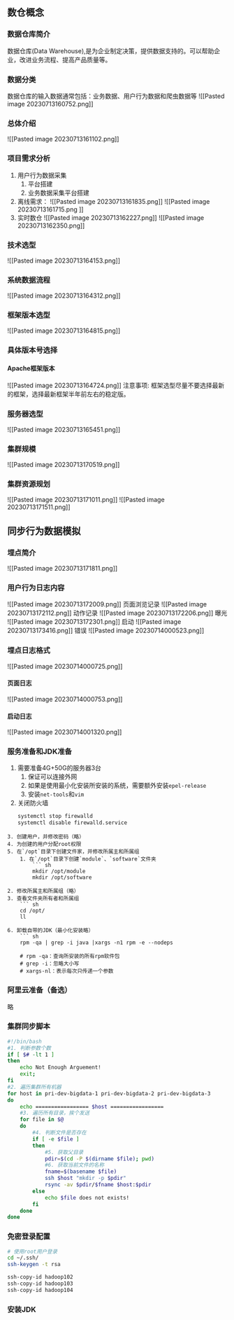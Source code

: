 ## 数仓概念
### 数据仓库简介
数据仓库(Data Warehouse),是为企业制定决策，提供数据支持的。可以帮助企业，改进业务流程、提高产品质量等。

### 数据分类
数据仓库的输入数据通常包括：业务数据、用户行为数据和爬虫数据等
![[Pasted image 20230713160752.png]]

### 总体介绍
![[Pasted image 20230713161102.png]]

### 项目需求分析
1. 用户行为数据采集
	1. 平台搭建
	2. 业务数据采集平台搭建
2. 离线需求：
	![[Pasted image 20230713161835.png]]
	![[Pasted image 20230713161715.png ]]
3. 实时数仓
	![[Pasted image 20230713162227.png]]
	![[Pasted image 20230713162350.png]]

### 技术选型
![[Pasted image 20230713164153.png]]

### 系统数据流程
![[Pasted image 20230713164312.png]]
### 框架版本选型
![[Pasted image 20230713164815.png]]

### 具体版本号选择
#### Apache框架版本
![[Pasted image 20230713164724.png]]
注意事项: 框架选型尽量不要选择最新的框架，选择最新框架半年前左右的稳定版。

### 服务器选型
![[Pasted image 20230713165451.png]]
### 集群规模
![[Pasted image 20230713170519.png]]
### 集群资源规划
![[Pasted image 20230713171011.png]]
![[Pasted image 20230713171511.png]]

## 同步行为数据模拟
### 埋点简介
![[Pasted image 20230713171811.png]]
### 用户行为日志内容
![[Pasted image 20230713172009.png]]
页面浏览记录
![[Pasted image 20230713172112.png]]
动作记录
![[Pasted image 20230713172206.png]]
曝光
![[Pasted image 20230713172301.png]]
启动
![[Pasted image 20230713173416.png]]
错误
![[Pasted image 20230714000523.png]]
### 埋点日志格式
![[Pasted image 20230714000725.png]]
#### 页面日志
![[Pasted image 20230714000753.png]]
#### 启动日志
![[Pasted image 20230714001320.png]]

### 服务准备和JDK准备
1. 需要准备4G+50G的服务器3台
    1. 保证可以连接外网
    2. 如果是使用最小化安装所安装的系统，需要额外安装`epel-release`
    3. 安装`net-tools`和`vim`
2. 关闭防火墙
    ``` sh
    systemctl stop firewalld
    systemctl disable firewalld.service
```
3. 创建用户，并修改密码（略）
4. 为创建的用户分配root权限
5. 在`/opt`目录下创建文件家，并修改所属主和所属组
    1. 在`/opt`目录下创建`module`、`software`文件夹
        ``` sh
        mkdir /opt/module
        mkdir /opt/software
```
    2. 修改所属主和所属组（略）
    3. 查看文件夹所有者和所属组
        ``` sh
        cd /opt/
        ll
```
6. 卸载自带的JDK（最小化安装略）
    ``` sh
    rpm -qa | grep -i java |xargs -n1 rpm -e --nodeps
    
    # rpm -qa：查询所安装的所有rpm软件包
    # grep -i：忽略大小写
    # xargs-nl：表示每次只传递一个参数
```

### 阿里云准备（备选）
略

### 集群同步脚本
``` sh
#!/bin/bash
#1. 判断参数个数
if [ $# -lt 1 ]
then
	echo Not Enough Arguement!
	exit;
fi
#2. 遍历集群所有机器
for host in pri-dev-bigdata-1 pri-dev-bigdata-2 pri-dev-bigdata-3
do
	echo ================= $host =================
	#3. 遍历所有目录，挨个发送
	for file in $@
	do
		#4. 判断文件是否存在
		if [ -e $file ]
		then
			#5. 获取父目录
			pdir=$(cd -P $(dirname $file); pwd)
			#6. 获取当前文件的名称
			fname=$(basename $file)
			ssh $host "mkdir -p $pdir"
			rsync -av $pdir/$fname $host:$pdir
		else
			echo $file does not exists!
		fi
	done
done
```

### 免密登录配置
``` sh
# 使用root用户登录
cd ~/.ssh/
ssh-keygen -t rsa

ssh-copy-id hadoop102
ssh-copy-id hadoop103
ssh-copy-id hadoop104
```

### 安装JDK